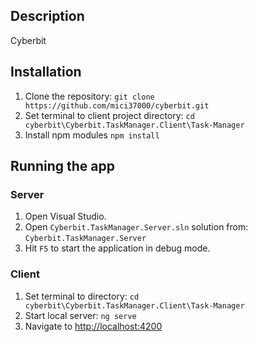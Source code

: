 ## Description

Cyberbit
## Installation

1. Clone the repository: ```git clone https://github.com/mici37000/cyberbit.git```
2. Set terminal to client project directory: ```cd cyberbit\Cyberbit.TaskManager.Client\Task-Manager```
3. Install npm modules ```npm install```

## Running the app
### Server
  1. Open Visual Studio.
  2. Open ```Cyberbit.TaskManager.Server.sln``` solution from: ```Cyberbit.TaskManager.Server```
  3. Hit ```F5``` to start the application in debug mode.

### Client
1. Set terminal to directory: ```cd cyberbit\Cyberbit.TaskManager.Client\Task-Manager```
2. Start local server: ```ng serve```
3. Navigate to <http://localhost:4200>
